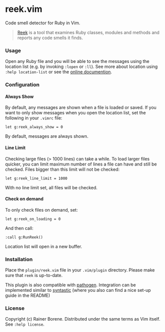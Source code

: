 # reek.vim

Code smell detector for Ruby in Vim.

> [Reek](https://github.com/troessner/reek) is a tool that examines Ruby
> classes, modules and methods and reports any code smells it finds.

### Usage

Open any Ruby file and you will be able to see the messages using the location
list (e.g. by invoking `:lopen` or `:ll`). See more about location using 
`:help location-list` or see the 
[online documention](http://vimdoc.sourceforge.net/htmldoc/quickfix.html).

### Configuration

#### Always Show

By default, any messages are shown when a file is loaded or saved. If you want
to only show messages when you open the location list, set the following in your
`.vimrc` file:

    let g:reek_always_show = 0

By default, messages are always shown.

#### Line Limit

Checking large files (> 1000 lines) can take a while.
To load larger files quicker, you can limit maximum number of lines a file can
have and still be checked. Files bigger than this limit will not be checked:

    let g:reek_line_limit = 1000

With no line limit set, all files will be checked.

#### Check on demand

To only check files on demand, set:

    let g:reek_on_loading = 0

And then call:

    :call g:RunReek()

Location list will open in a new buffer.

### Installation

Place the `plugin/reek.vim` file in your `.vim/plugin` directory.
Please make sure that `reek` is up-to-date.

This plugin is also compatible with 
[pathogen](https://github.com/tpope/vim-pathogen). 
Integration can be implemented similar to 
[syntastic](https://github.com/scrooloose/syntastic) (where you also can find 
a nice set-up guide in the README)

### License

Copyright (c) Rainer Borene. Distributed under the same terms as Vim itself. See
`:help license`.
